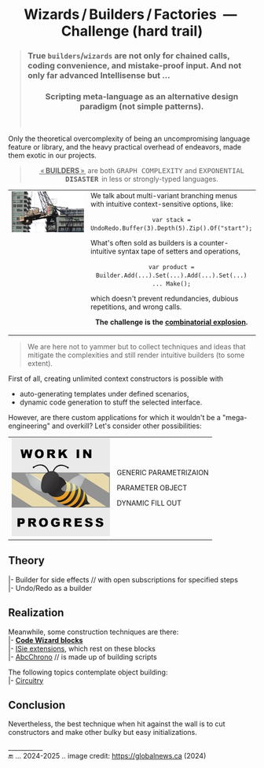 <h1 align="center">Wizards&thinsp;/&thinsp;Builders&thinsp;/&thinsp;Factories &nbsp;&mdash;&nbsp; Challenge (hard trail)</h1>

> ### True **`builders`/`wizards`** are not only for chained calls, coding convenience, and mistake-proof input. And not only far advanced Intellisense but ...
> <h3 align="center">Scripting meta-language as an alternative design paradigm (not simple patterns).</h3>
> &nbsp;

Only the theoretical overcomplexity of being an uncompromising language feature or library, and the heavy practical overhead of endeavors, made them exotic in our projects.

<blockquote align="center"><ins>&thinsp;«&thinsp;<b>BUILDERS</b>&thinsp;»&thinsp;</ins> are both <samp>GRAPH COMPLEXITY</samp> and <samp>EXPONENTIAL <b>DISASTER</samp></b>&thinsp; in less or strongly-typed languages.</blockquote>

<table><tr valign="top"><td width="40%"><picture><img alt="&nbsp;Construction crane collapse" src="https://github.com/BYTESHAUS/read-write/blob/main/README%2B/_rsc/_img/illus/crane_collapse-CA-2024(globalnews.ca).jpg" /></picture></td><td>
<div>We talk about multi-variant branching menus with intuitive context-sensitive options, like:</div>
 <p align="center"><code>var stack = UndoRedo.Buffer(3).Depth(5).Zip().Of("start");</code></p>
<div>What's often sold as builders is a counter-intuitive syntax tape of setters and operations,</div>
  <p align="center"><code>var product = Builder.Add(...).Set(...).Add(...).Set(...) ... Make();</code></p>
  <p>which doesn't prevent redundancies, dubious repetitions, and wrong calls.</p>
<p align="center"><b>The challenge is the <ins>combinatorial explosion</ins>.</b></p>
</td></tr></table>

> We are here not to yammer but to collect techniques and ideas that mitigate the complexities and still render intuitive builders (to some extent).

First of all, creating unlimited context constructors is possible with

+ auto-generating templates under defined scenarios,
+ dynamic code generation to stuff the selected interface.

However, are there custom applications for which it wouldn't be a "mega-engineering" and overkill? Let's consider other possibilities:

<table><tr><td><picture><img alt="&nbsp;🚧  W&thinsp;O&thinsp;R&thinsp;K  i&thinsp;n  P&thinsp;R&thinsp;O&thinsp;G&thinsp;R&thinsp;E&thinsp;S&thinsp;S&thinsp; 🐝" src="https://github.com/BYTESHAUS/read-write/blob/main/README%2B/_rsc/_img/_nav/tiles/_WorkInProgress_200px.jpg" /></picture></td><td>
<p>GENERIC PARAMETRIZAION</p>
<p>PARAMETER OBJECT</p>
<p>DYNAMIC FILL OUT</p>
</td></tr></table>

## Theory

|- Builder for side effects // with open subscriptions for specified steps \
|- Undo/Redo as a builder

## Realization

Meanwhile, some construction techniques are there:\
|- [<b>Code Wizard blocks</b>](../../../../src/TuttiFrutti/WizConstr/README.md)\
|- [ISie extensions](../../../parts/_ext/ISie/README.md), which rest on these blocks\
|- [AbcChrono](../../../parts/AbcChrono) // is made up of building scripts


The following topics contemplate object building:\
|- [Circuitry](../circuitry)

## Conclusion

Nevertheless, the best technique when hit against the wall is to cut constructors and make other bulky but easy initializations.

\___________\
🔚 ... 2024-2025 .. image credit: https://globalnews.ca (2024)
